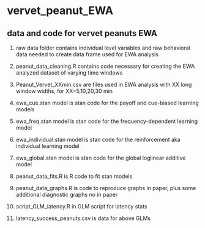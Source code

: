 # vervet_peanut_EWA
## data and code for vervet peanuts EWA

1) raw data folder contains individual level variables and raw behavioral data needed to create data frame used for EWA analysis

2) peanut_data_cleaning.R contains code necessary for creating the EWA analyzed dataset of varying time windows

3) Peanut_Vervet_XXmin.csv are files used in EWA analysis with XX long window widths, for XX=5,10,20,30 min

4) ewa_cue.stan model is stan code for the payoff and cue-biased learning models

5) ewa_freq.stan model is stan code for the frequency-dependent learning model

6) ewa_individual.stan model is stan code for the reinforcement aka individual learning model

7) ewa_global.stan model is stan code for the global loglinear additive model

8) peanut_data_fits.R is R code to fit stan models

9) peanut_data_graphs.R is code to reproduce graphs in paper, plus some additional diagnostic graphs no in paper

10) script_GLM_latency.R in GLM script for latency stats

11) latency_success_peanuts.csv is data for above GLMs
